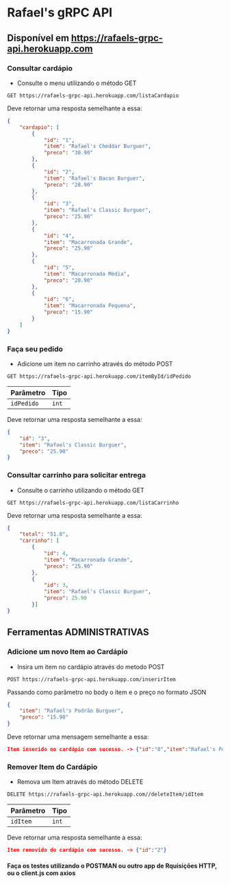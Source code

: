 # Rafael's gRPC API

## Disponível em https://rafaels-grpc-api.herokuapp.com

### Consultar cardápio 

- Consulte o menu utilizando o método GET 
```http
GET https://rafaels-grpc-api.herokuapp.com/listaCardapio
```
Deve retornar uma resposta semelhante a essa:

```json
{
    "cardapio": [
        {
            "id": "1",
            "item": "Rafael's Cheddar Burguer",
            "preco": "30.90"
        },
        {
            "id": "2",
            "item": "Rafael's Bacon Burguer",
            "preco": "28.90"
        },
        {
            "id": "3",
            "item": "Rafael's Classic Burguer",
            "preco": "25.90"
        },
        {
            "id": "4",
            "item": "Macarronada Grande",
            "preco": "25.90"
        },
        {
            "id": "5",
            "item": "Macarronada Média",
            "preco": "20.90"
        },
        {
            "id": "6",
            "item": "Macarronada Pequena",
            "preco": "15.90"
        }
    ]
}

```

### Faça seu pedido

- Adicione um item no carrinho através do método POST
```http
GET https://rafaels-grpc-api.herokuapp.com/itemById/idPedido
```
| Parâmetro | Tipo | 
| :--- | :--- | 
| `idPedido` | `int` |

Deve retornar uma resposta semelhante a essa:

```json
{
    "id": "3",
    "item": "Rafael's Classic Burguer",
    "preco": "25.90"
}
```

### Consultar carrinho para solicitar entrega 

- Consulte o carrinho utilizando o método GET 
```http
GET https://rafaels-grpc-api.herokuapp.com/listaCarrinho
```
Deve retornar uma resposta semelhante a essa:

```json
{
    "total": "51.8",
    "carrinho": [
        {
            "id": 4,
            "item": "Macarronada Grande",
            "preco": "25.90"
        },
        {
            "id": 3,
            "item": "Rafael's Classic Burguer",
            "preco": 25.90
        }]
}

```

 ## Ferramentas ADMINISTRATIVAS
### Adicione um novo Item ao Cardápio

- Insira um item no cardápio através do metodo POST
```http
POST https://rafaels-grpc-api.herokuapp.com/inserirItem
```
Passando como parâmetro no body o item e o preço no formato JSON


```json
{
    "item": "Rafael's Podrão Burguer",
    "preco": "15.90"
}
```

Deve retornar uma mensagem semelhante a essa:

```json
Item inserido no cardápio com sucesso. -> {"id":"8","item":"Rafael's Podrão Burguer","preco":"15.90"}
```

### Remover Item do Cardápio

- Remova um Item através do método DELETE
```http
DELETE https://rafaels-grpc-api.herokuapp.com//deleteItem/idItem
```
| Parâmetro | Tipo | 
| :--- | :--- | 
| `idItem` | `int` |

Deve retornar uma resposta semelhante a essa:

```json
Item removido do cardápio com sucesso. -> {"id":"2"}
```


#### Faça os testes utilizando o POSTMAN ou outro app de Rquisições HTTP, ou o client.js com axios
